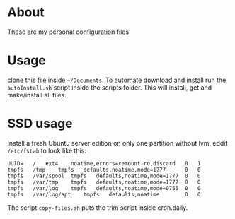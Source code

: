 # About
These are my personal configuration files

# Usage
clone this file inside `~/Documents`.
To automate download and install run the `autoInstall.sh` script inside the scripts folder.
This will install, get and make/install all files.

# SSD usage

Install a fresh Ubuntu server edition on only one partition without lvm.
eddit `/etc/fstab` to look like this:

```
UUID=	/	ext4	noatime,errors=remount-ro,discard	0	1
tmpfs	/tmp	tmpfs	defaults,noatime,mode=1777		0	0
tmpfs	/var/spool	tmpfs	defaults,noatime,mode=1777	0	0
tmpfs	/var/tmp	tmpfs	defaults,noatime,mode=1777	0	0
tmpfs	/var/log	tmpfs	defaults,noatime,mode=0755	0	0
tmpfs	/var/log/apt	tmpfs	defaults,noatime		0	0
```

The script `copy-files.sh` puts the trim script inside cron.daily.
